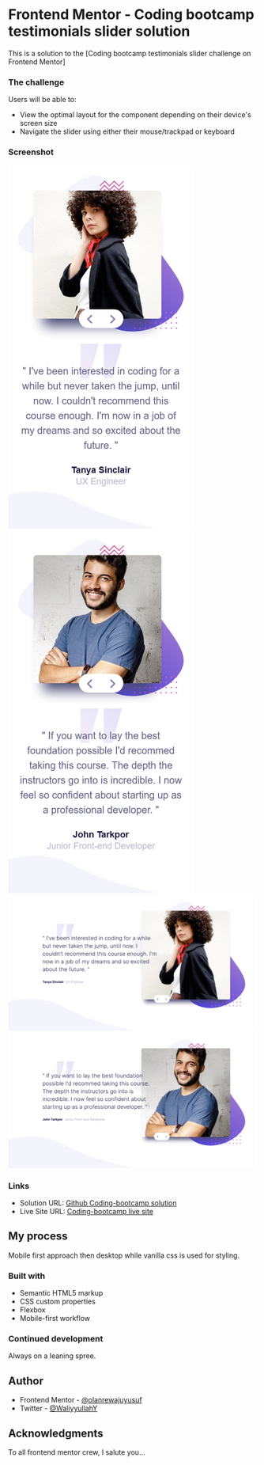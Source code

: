 # Frontend Mentor - Coding bootcamp testimonials slider solution

This is a solution to the [Coding bootcamp testimonials slider challenge on Frontend Mentor]

### The challenge

Users will be able to:

- View the optimal layout for the component depending on their device's screen size
- Navigate the slider using either their mouse/trackpad or keyboard

### Screenshot

![](./images/Tanya-mobile.png)
![](./images/John-mobile.png)
![](./images/Tanya-desktop.png)
![](./images/John-desktop.png)

### Links

- Solution URL: [Github Coding-bootcamp solution](https://github.com/olanrewajuyusuf/Coding-bootcamp-testimonials-slider)
- Live Site URL: [Coding-bootcamp live site](https://wallewdev-coding-bootcamp.netlify.app/)

## My process

Mobile first approach then desktop while vanilla css is used for styling.

### Built with

- Semantic HTML5 markup
- CSS custom properties
- Flexbox
- Mobile-first workflow

### Continued development

Always on a leaning spree.

## Author

- Frontend Mentor - [@olanrewajuyusuf](https://www.frontendmentor.io/profile/olanrewajuyusuf)
- Twitter - [@WaliyyullahY](https://www.twitter.com/WaliyyullahY)

## Acknowledgments

To all frontend mentor crew, I salute you...
